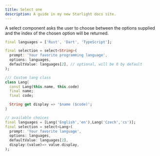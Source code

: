 ```yaml
---
title: Select one
description: A guide in my new Starlight docs site.
---
```



A select component asks the user to choose between the options supplied and the index of the chosen option will be returned.

```dart
final languages = ['Rust', 'Dart', 'TypeScript'];

final selection = select<String>(
  prompt: 'Your favorite programming language',
  options: languages,
  defaultValue: languages[2], // optional, will be 0 by default
);
```


```dart
/// Custom lang class
class Lang{
  const Lang(this.name, this.code)
  final name;
  final code;

  String get display => '$name ($code)';
}

// available choices
final languages = [Lang('English','en'),Lang('Czech','cs')];
final selection = select<Lang>(
  prompt: 'Your favorite language',
  options: languages,
  defaultValue: languages[2],
  display:(value)=> value.display,
);
```
